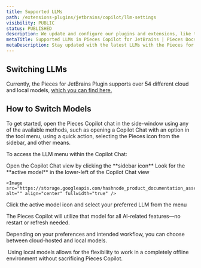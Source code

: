 ```yaml
---
title: Supported LLMs
path: /extensions-plugins/jetbrains/copilot/llm-settings
visibility: PUBLIC
status: PUBLISHED
description: We update and configure our plugins and extensions, like the Pieces for JetBrains Plugin, to work with the latest LLMs.
metaTitle: Supported LLMs in Pieces Copilot for JetBrains | Pieces Docs
metaDescription: Stay updated with the latest LLMs with the Pieces for JetBrains Plugin—supporting 2 models or your own API key for AI-powered coding.
---
```


## Switching LLMs

Currently, the Pieces for JetBrains Plugin supports over 54 different cloud and local models, [which you can find here.](/products/large-language-models)

## How to Switch Models

To get started, open the Pieces Copilot chat in the side-window using any of the available methods, such as opening a Copilot Chat with an option in the tool menu, using a quick action, selecting the Pieces icon from the sidebar, and other means.

To access the LLM menu within the Copilot Chat:

<Steps>
  <Step title="Access Copilot Chat">
    Open the Copilot Chat view by clicking the **sidebar icon**
  </Step>

  <Step title="Find Active Model">
    Look for the **active model** in the lower-left of the Copilot Chat view

    <Image src="https://storage.googleapis.com/hashnode_product_documentation_assets/jetbrains_plugin_assets/jetbrains_plugin_assets/pieces_copilot/llm_settings/changing_model.gif" alt="" align="center" fullwidth="true" />
  </Step>

  <Step title="Change Active Model">
    Click the active model icon and select your preferred LLM from the menu
  </Step>
</Steps>

The Pieces Copilot will utilize that model for all AI-related features—no restart or refresh needed.

Depending on your preferences and intended workflow, you can choose between cloud-hosted and local models.

<Image src="https://storage.googleapis.com/hashnode_product_documentation_assets/jetbrains_plugin_assets/jetbrains_plugin_assets/pieces_copilot/llm_settings/download_changing_local_model.gif" alt="" align="center" fullwidth="true" />

<Callout type="tip">
  Using local models allows for the flexibility to work in a completely offline environment without sacrificing Pieces Copilot.
</Callout>